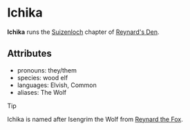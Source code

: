 # Ichika

**Ichika** runs the [Suizenloch](../suizenloch.md) chapter of [Reynard's Den](../../../organizations/reynards-den.md).

## Attributes

- pronouns: they/them
- species: wood elf
- languages: Elvish, Common
- aliases: The Wolf

> [!TIP]
> Ichika is named after Isengrim the Wolf from [Reynard the Fox](https://en.wikipedia.org/wiki/Reynard_the_Fox).
